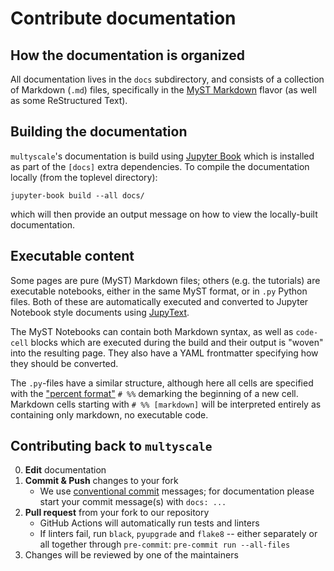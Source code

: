 # Contribute documentation

## How the documentation is organized
All documentation lives in the `docs` subdirectory,
and consists of a collection of Markdown (`.md`) files,
specifically in the [MyST Markdown](https://jupyterbook.org/en/stable/content/myst.html) flavor
(as well as some ReStructured Text).


## Building the documentation
`multyscale`'s documentation is build using [Jupyter Book](https://jupyterbook.org/en/stable/intro.html)
which is installed as part of the `[docs]` extra dependencies.
To compile the documentation locally (from the toplevel directory):
```
jupyter-book build --all docs/
```
which will then provide an output message on how to view the locally-built documentation.

## Executable content
Some pages are pure (MyST) Markdown files;
others (e.g. the tutorials) are executable notebooks,
either in the same MyST format,
or in `.py` Python files.
Both of these are automatically executed and converted
to Jupyter Notebook style documents
using [JupyText](https://jupytext.readthedocs.io/en/latest/).

The MyST Notebooks can contain both Markdown syntax,
as well as `code-cell` blocks which are executed during the build
and their output is "woven" into the resulting page.
They also have a YAML frontmatter specifying how they should be converted.

The `.py`-files have a similar structure,
although here all cells are specified with the 
["percent format"](https://jupytext.readthedocs.io/en/latest/formats-scripts.html#the-percent-format)
`# %%` demarking the beginning of a new cell.
Markdown cells starting with `# %% [markdown]` will be interpreted entirely
as containing only markdown, no executable code.


## Contributing back to `multyscale`

0. **Edit** documentation
1. **Commit & Push** changes to your fork
    - We use [conventional commit](https://www.conventionalcommits.org/en/v1.0.0/) messages;
    for documentation please start your commit message(s) with `docs: ...`
2. **Pull request** from your fork to our repository
    - GitHub Actions will automatically run tests and linters
    - If linters fail, run `black`, `pyupgrade` and `flake8` --
      either separately or all together through `pre-commit`:
      `pre-commit run --all-files`
3. Changes will be reviewed by one of the maintainers